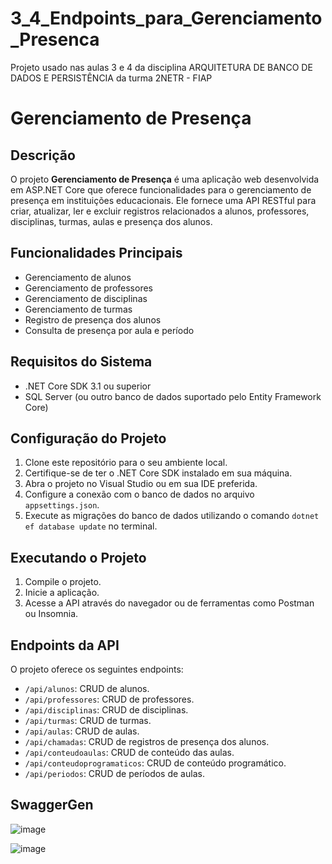 # 3_4_Endpoints_para_Gerenciamento_Presenca
Projeto usado nas aulas  3 e 4 da disciplina ARQUITETURA DE BANCO DE DADOS E PERSISTÊNCIA da turma 2NETR - FIAP

# Gerenciamento de Presença

## Descrição
O projeto **Gerenciamento de Presença** é uma aplicação web desenvolvida em ASP.NET Core que oferece funcionalidades para o gerenciamento de presença em instituições educacionais. Ele fornece uma API RESTful para criar, atualizar, ler e excluir registros relacionados a alunos, professores, disciplinas, turmas, aulas e presença dos alunos.

## Funcionalidades Principais
- Gerenciamento de alunos
- Gerenciamento de professores
- Gerenciamento de disciplinas
- Gerenciamento de turmas
- Registro de presença dos alunos
- Consulta de presença por aula e período

## Requisitos do Sistema
- .NET Core SDK 3.1 ou superior
- SQL Server (ou outro banco de dados suportado pelo Entity Framework Core)

## Configuração do Projeto
1. Clone este repositório para o seu ambiente local.
2. Certifique-se de ter o .NET Core SDK instalado em sua máquina.
3. Abra o projeto no Visual Studio ou em sua IDE preferida.
4. Configure a conexão com o banco de dados no arquivo `appsettings.json`.
5. Execute as migrações do banco de dados utilizando o comando `dotnet ef database update` no terminal.

## Executando o Projeto
1. Compile o projeto.
2. Inicie a aplicação.
3. Acesse a API através do navegador ou de ferramentas como Postman ou Insomnia.

## Endpoints da API
O projeto oferece os seguintes endpoints:

- `/api/alunos`: CRUD de alunos.
- `/api/professores`: CRUD de professores.
- `/api/disciplinas`: CRUD de disciplinas.
- `/api/turmas`: CRUD de turmas.
- `/api/aulas`: CRUD de aulas.
- `/api/chamadas`: CRUD de registros de presença dos alunos.
- `/api/conteudoaulas`: CRUD de conteúdo das aulas.
- `/api/conteudoprogramaticos`: CRUD de conteúdo programático.
- `/api/periodos`: CRUD de períodos de aulas.

## SwaggerGen

![image](https://github.com/LucasSebrian/3_4_Endpoints_para_Gerenciamento_Presenca/assets/40295405/d6827a13-7974-4921-a7a8-e1d79d850970)

![image](https://github.com/LucasSebrian/3_4_Endpoints_para_Gerenciamento_Presenca/assets/40295405/487039ab-efd6-4414-9c30-24f86fa4b803)

